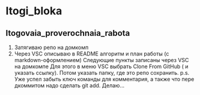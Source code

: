 # Itogi_bloka
## Itogovaia_proverochnaia_rabota
1. Затягиваю репо на домкомп
2. Через VSC описываю в README алгоритм и план работы (с markdown-оформлением)
Следующие пункты записаны через VSC на домкомпе
Для этого в меню VSC выбрать Clone From GitHub ( и указать ссылку). Потом указать папку, где это репо сохранить.
p.s. Уже успел забыть ключ команды для комментария, а также что пере дкоммитом надо сделать git add. Делаю...